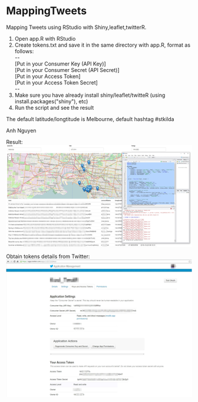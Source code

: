 # MappingTweets
Mapping Tweets using RStudio with Shiny,leaflet,twitterR. <br />
1) Open app.R with RStudio <br />
2) Create tokens.txt and save it in the same directory with app.R, format as follows: <br />
-- <br />
[Put in your Consumer Key (API Key)] <br />
[Put in your Consumer Secret (API Secret)] <br />
[Put in your Access Token] <br />
[Put in your Access Token Secret] <br />
-- <br />
3) Make sure you have already install shiny/leaflet/twitteR (using install.packages("shiny"), etc) <br />
4) Run the script and see the result <br /> 

The default latitude/longtitude is Melbourne, default hashtag #stkilda

Anh Nguyen

Result:
![alt tag](https://raw.githubusercontent.com/kodzitive/MappingTweets/master/Screenshot/MappingTweetsResult.jpg)

Obtain tokens details from Twitter:
![alt tag](https://raw.githubusercontent.com/kodzitive/MappingTweets/master/Screenshot/ObtainTokensFromTwitter.jpg)
